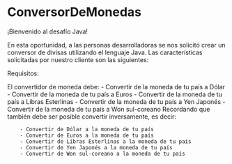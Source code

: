 # ConversorDeMonedas

¡Bienvenido al desafío Java!

En esta oportunidad, a las personas desarrolladoras se nos solicitó crear un conversor de divisas utilizando el lenguaje Java. Las características solicitadas por nuestro cliente son las siguientes:

Requisitos:

El convertidor de moneda debe:
      - Convertir de la moneda de tu país a Dólar
      - Convertir de la moneda de tu país a Euros
      - Convertir de la moneda de tu país a Libras Esterlinas
      - Convertir de la moneda de tu país a Yen Japonés
      - Convertir de la moneda de tu país a Won sul-coreano
Recordando que también debe ser posible convertir inversamente, es decir:

        - Convertir de Dólar a la moneda de tu país
        - Convertir de Euros a la moneda de tu país
        - Convertir de Libras Esterlinas a la moneda de tu país
        - Convertir de Yen Japonés a la moneda de tu país
        - Convertir de Won sul-coreano a la moneda de tu país
‌
